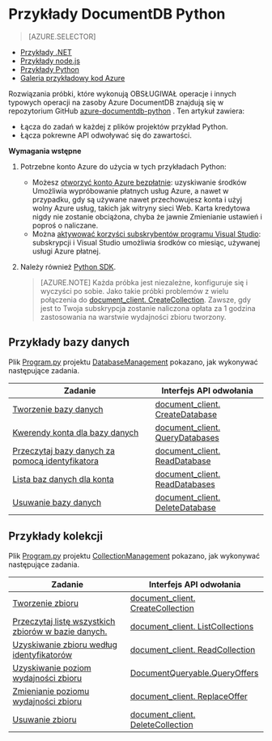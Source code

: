 <properties 
    pageTitle="Przykłady NoSQL Python DocumentDB | Microsoft Azure" 
    description="Znajdowanie przykłady NoSQL Python w github umożliwiającą wykonywanie typowych zadań w DocumentDB, w tym OBSŁUGIWAŁ operacje JSON dokumentów w bazach danych dla NoSQL." 
    keywords="Przykłady Python"
    services="documentdb" 
    authors="moderakh" 
    manager="jhubbard" 
    editor="monicar" 
    documentationCenter="python"/>

<tags 
    ms.service="documentdb" 
    ms.workload="data-services" 
    ms.tgt_pltfrm="na" 
    ms.devlang="na" 
    ms.topic="article" 
    ms.date="04/18/2016" 
    ms.author="moderakh"/>


# <a name="documentdb-python-examples"></a>Przykłady DocumentDB Python

> [AZURE.SELECTOR]
- [Przykłady .NET](documentdb-dotnet-samples.md)
- [Przykłady node.js](documentdb-nodejs-samples.md)
- [Przykłady Python](documentdb-python-samples.md)
- [Galeria przykładowy kod Azure](https://azure.microsoft.com/documentation/samples/?service=documentdb)

Rozwiązania próbki, które wykonują OBSŁUGIWAŁ operacje i innych typowych operacji na zasoby Azure DocumentDB znajdują się w repozytorium GitHub [azure-documentdb-python](https://github.com/Azure/azure-documentdb-python/tree/master/samples) . Ten artykuł zawiera:

- Łącza do zadań w każdej z plików projektów przykład Python. 
- Łącza pokrewne API odwoływać się do zawartości.

**Wymagania wstępne**

1. Potrzebne konto Azure do użycia w tych przykładach Python:
    - Możesz [otworzyć konto Azure bezpłatnie](https://azure.microsoft.com/pricing/free-trial/): uzyskiwanie środków Umożliwia wypróbowanie płatnych usług Azure, a nawet w przypadku, gdy są używane nawet przechowujesz konta i użyj wolny Azure usług, takich jak witryny sieci Web. Karta kredytowa nigdy nie zostanie obciążona, chyba że jawnie Zmienianie ustawień i poproś o naliczane.
   - Można [aktywować korzyści subskrybentów programu Visual Studio](https://azure.microsoft.com/pricing/member-offers/msdn-benefits-details/): subskrypcji i Visual Studio umożliwia środków co miesiąc, używanej usługi Azure płatnej.
2. Należy również [Python SDK](documentdb-sdk-python.md). 

    > [AZURE.NOTE] Każda próbka jest niezależne, konfiguruje się i wyczyści po sobie. Jako takie próbki problemów z wielu połączenia do [document_client. CreateCollection](http://azure.github.io/azure-documentdb-python/api/pydocumentdb.document_client.html). Zawsze, gdy jest to Twoja subskrypcja zostanie naliczona opłata za 1 godzina zastosowania na warstwie wydajności zbioru tworzony. 

## <a name="database-examples"></a>Przykłady bazy danych

Plik [Program.py](https://github.com/Azure/azure-documentdb-python/tree/master/samples/DatabaseManagement/Program.py) projektu [DatabaseManagement](https://github.com/Azure/azure-documentdb-python/tree/master/samples/DatabaseManagement) pokazano, jak wykonywać następujące zadania.

Zadanie | Interfejs API odwołania
--- | ---
[Tworzenie bazy danych](https://github.com/Azure/azure-documentdb-python/blob/d78170214467e3ab71ace1a7400f5a7fa5a7b5b0/samples/DatabaseManagement/Program.py#L65-L76) | [document_client. CreateDatabase](http://azure.github.io/azure-documentdb-python/api/pydocumentdb.document_client.html)
[Kwerendy konta dla bazy danych](https://github.com/Azure/azure-documentdb-python/blob/d78170214467e3ab71ace1a7400f5a7fa5a7b5b0/samples/DatabaseManagement/Program.py#L49-L62) | [document_client. QueryDatabases](http://azure.github.io/azure-documentdb-python/api/pydocumentdb.document_client.html)
[Przeczytaj bazy danych za pomocą identyfikatora](https://github.com/Azure/azure-documentdb-python/blob/d78170214467e3ab71ace1a7400f5a7fa5a7b5b0/samples/DatabaseManagement/Program.py#L79-L96) | [document_client. ReadDatabase](http://azure.github.io/azure-documentdb-python/api/pydocumentdb.document_client.html)
[Lista baz danych dla konta](https://github.com/Azure/azure-documentdb-python/blob/d78170214467e3ab71ace1a7400f5a7fa5a7b5b0/samples/DatabaseManagement/Program.py#L99-L110) | [document_client. ReadDatabases](http://azure.github.io/azure-documentdb-python/api/pydocumentdb.document_client.html)
[Usuwanie bazy danych](https://github.com/Azure/azure-documentdb-python/blob/d78170214467e3ab71ace1a7400f5a7fa5a7b5b0/samples/DatabaseManagement/Program.py#L113-L126) | [document_client. DeleteDatabase](http://azure.github.io/azure-documentdb-python/api/pydocumentdb.document_client.html)

## <a name="collection-examples"></a>Przykłady kolekcji 

Plik [Program.py](https://github.com/Azure/azure-documentdb-python/tree/master/samples/CollectionManagement/Program.py) projektu [CollectionManagement](https://github.com/Azure/azure-documentdb-python/tree/master/samples/CollectionManagement) pokazano, jak wykonywać następujące zadania.

Zadanie | Interfejs API odwołania
--- | ---
[Tworzenie zbioru](https://github.com/Azure/azure-documentdb-python/blob/d78170214467e3ab71ace1a7400f5a7fa5a7b5b0/samples/CollectionManagement/Program.py#L84-L135) | [document_client. CreateCollection](http://azure.github.io/azure-documentdb-python/api/pydocumentdb.document_client.html#CreateCollection)
[Przeczytaj listę wszystkich zbiorów w bazie danych.](https://github.com/Azure/azure-documentdb-python/blob/d78170214467e3ab71ace1a7400f5a7fa5a7b5b0/samples/CollectionManagement/Program.py#L198-L225) | [document_client. ListCollections](http://azure.github.io/azure-documentdb-python/api/pydocumentdb.document_client.html#CreateCollection)
[Uzyskiwanie zbioru według identyfikatorów](https://github.com/Azure/azure-documentdb-python/blob/d78170214467e3ab71ace1a7400f5a7fa5a7b5b0/samples/CollectionManagement/Program.py#L178-L195) | [document_client. ReadCollection](http://azure.github.io/azure-documentdb-python/api/pydocumentdb.document_client.html#CreateCollection)
[Uzyskiwanie poziom wydajności zbioru](https://github.com/Azure/azure-documentdb-python/blob/d78170214467e3ab71ace1a7400f5a7fa5a7b5b0/samples/CollectionManagement/Program.py#L139-L161) | [DocumentQueryable.QueryOffers](http://azure.github.io/azure-documentdb-python/api/pydocumentdb.document_client.html#CreateCollection)
[Zmienianie poziomu wydajności zbioru](https://github.com/Azure/azure-documentdb-python/blob/d78170214467e3ab71ace1a7400f5a7fa5a7b5b0/samples/CollectionManagement/Program.py#L163-L175) | [document_client. ReplaceOffer](http://azure.github.io/azure-documentdb-python/api/pydocumentdb.document_client.html#CreateCollection)
[Usuwanie zbioru](https://github.com/Azure/azure-documentdb-python/blob/d78170214467e3ab71ace1a7400f5a7fa5a7b5b0/samples/CollectionManagement/Program.py#L212-L225) | [document_client. DeleteCollection](http://azure.github.io/azure-documentdb-python/api/pydocumentdb.document_client.html#CreateCollection)
